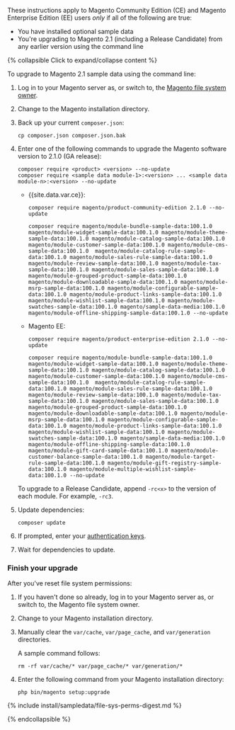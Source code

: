 <div markdown="1">

These instructions apply to Magento Community Edition (CE) and Magento Enterprise Edition (EE) users *only* if all of the following are true:

*	You have installed optional sample data
*	You're upgrading to Magento 2.1 (including a Release Candidate) from any earlier version using the command line

{% collapsible Click to expand/collapse content %}

To upgrade to Magento 2.1 sample data using the command line:

1.	Log in to your Magento server as, or switch to, the [Magento file system owner]({{page.baseurl}}install-gde/prereq/file-sys-perms-over.html).
2.	Change to the Magento installation directory.
3.	Back up your current `composer.json`:

		cp composer.json composer.json.bak
4.	Enter one of the following commands to upgrade the Magento software version to 2.1.0 (GA release):

		composer require <product> <version> --no-update
		composer require <sample data module-1>:<version> ... <sample data module-n>:<version> --no-update

	*	{{site.data.var.ce}}:

			composer require magento/product-community-edition 2.1.0 --no-update

			composer require magento/module-bundle-sample-data:100.1.0 magento/module-widget-sample-data:100.1.0 magento/module-theme-sample-data:100.1.0 magento/module-catalog-sample-data:100.1.0 magento/module-customer-sample-data:100.1.0 magento/module-cms-sample-data:100.1.0  magento/module-catalog-rule-sample-data:100.1.0 magento/module-sales-rule-sample-data:100.1.0 magento/module-review-sample-data:100.1.0 magento/module-tax-sample-data:100.1.0 magento/module-sales-sample-data:100.1.0 magento/module-grouped-product-sample-data:100.1.0 magento/module-downloadable-sample-data:100.1.0 magento/module-msrp-sample-data:100.1.0 magento/module-configurable-sample-data:100.1.0 magento/module-product-links-sample-data:100.1.0 magento/module-wishlist-sample-data:100.1.0 magento/module-swatches-sample-data:100.1.0 magento/sample-data-media:100.1.0 magento/module-offline-shipping-sample-data:100.1.0 --no-update 
	*	Magento EE:

			composer require magento/product-enterprise-edition 2.1.0 --no-update

			composer require magento/module-bundle-sample-data:100.1.0 magento/module-widget-sample-data:100.1.0 magento/module-theme-sample-data:100.1.0 magento/module-catalog-sample-data:100.1.0 magento/module-customer-sample-data:100.1.0 magento/module-cms-sample-data:100.1.0  magento/module-catalog-rule-sample-data:100.1.0 magento/module-sales-rule-sample-data:100.1.0 magento/module-review-sample-data:100.1.0 magento/module-tax-sample-data:100.1.0 magento/module-sales-sample-data:100.1.0 magento/module-grouped-product-sample-data:100.1.0 magento/module-downloadable-sample-data:100.1.0 magento/module-msrp-sample-data:100.1.0 magento/module-configurable-sample-data:100.1.0 magento/module-product-links-sample-data:100.1.0 magento/module-wishlist-sample-data:100.1.0 magento/module-swatches-sample-data:100.1.0 magento/sample-data-media:100.1.0 magento/module-offline-shipping-sample-data:100.1.0 magento/module-gift-card-sample-data:100.1.0 magento/module-customer-balance-sample-data:100.1.0 magento/module-target-rule-sample-data:100.1.0 magento/module-gift-registry-sample-data:100.1.0 magento/module-multiple-wishlist-sample-data:100.1.0 --no-update

	<div class="bs-callout bs-callout-info" id="info">
  		<p>To upgrade to a Release Candidate, append <code>-rc&lt;x></code> to the version of each module. For example, <code>-rc3</code>.</p>
	</div>

5.	Update dependencies:
	
		composer update
6.	If prompted, enter your [authentication keys]({{page.baseurl}}install-gde/prereq/connect-auth.html).
7.	Wait for dependencies to update.

### Finish your upgrade
After you've reset file system permissions:

1.	If you haven't done so already, log in to your Magento server as, or switch to, the Magento file system owner.
2.	Change to your Magento installation directory.
2.	Manually clear the `var/cache`, `var/page_cache`, and `var/generation` directories.

	A sample command follows:

		rm -rf var/cache/* var/page_cache/* var/generation/*
3.	Enter the following command from your Magento installation directory:

		php bin/magento setup:upgrade

{% include install/sampledata/file-sys-perms-digest.md %}

{% endcollapsible %}


